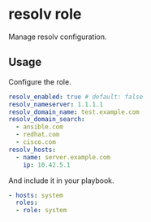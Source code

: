 # resolv role

Manage resolv configuration.

## Usage

Configure the role.

```yml
resolv_enabled: true # default: false
resolv_nameserver: 1.1.1.1
resolv_domain_name: test.example.com
resolv_domain_search:
  - ansible.com
  - redhat.com
  - cisco.com
resolv_hosts:
  - name: server.example.com
    ip: 10.42.5.1
```

And include it in your playbook.

```yml
- hosts: system
  roles:
  - role: system
```